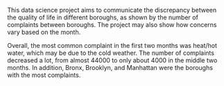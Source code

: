 This data science project aims to communicate the discrepancy between the quality of life in different boroughs, as shown by the number of complaints between boroughs. The project may also show how concerns vary based on the month.

Overall, the most common complaint in the first two months was heat/hot water, which may be due to the cold weather. The number of complaints decreased a lot, from almost 44000 to only about 4000 in the middle two months. In addition, Bronx, Brooklyn, and Manhattan were the boroughs with the most complaints. 